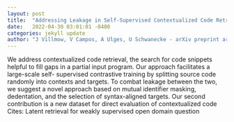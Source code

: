 ```yaml
---
layout: post
title:  "Addressing Leakage in Self-Supervised Contextualized Code Retrieval"
date:   2022-04-30 03:01:01 -0400
categories: jekyll update
author: "J Villmow, V Campos, A Ulges, U Schwanecke - arXiv preprint arXiv:2204.11594, 2022"
---
```

We address contextualized code retrieval, the search for code snippets helpful to fill gaps in a partial input program. Our approach facilitates a large-scale self- supervised contrastive training by splitting source code randomly into contexts and targets. To combat leakage between the two, we suggest a novel approach based on mutual identifier masking, dedentation, and the selection of syntax-aligned targets. Our second contribution is a new dataset for direct evaluation of contextualized code Cites: Latent retrieval for weakly supervised open domain question